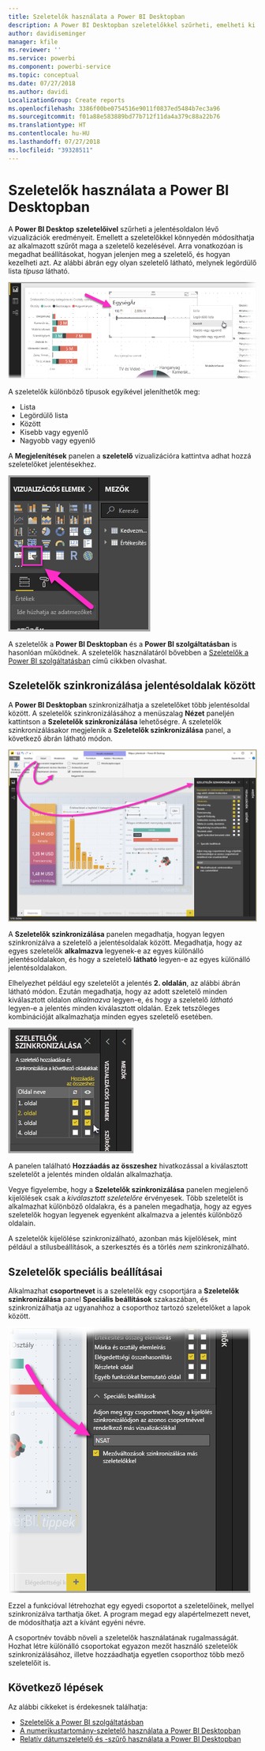 ```yaml
---
title: Szeletelők használata a Power BI Desktopban
description: A Power BI Desktopban szeletelőkkel szűrheti, emelheti ki és szabhatja testre a jelentéseket
author: davidiseminger
manager: kfile
ms.reviewer: ''
ms.service: powerbi
ms.component: powerbi-service
ms.topic: conceptual
ms.date: 07/27/2018
ms.author: davidi
LocalizationGroup: Create reports
ms.openlocfilehash: 3386f00be0754516e9011f0837ed5484b7ec3a96
ms.sourcegitcommit: f01a88e583889bd77b712f11da4a379c88a22b76
ms.translationtype: HT
ms.contentlocale: hu-HU
ms.lasthandoff: 07/27/2018
ms.locfileid: "39328511"
---
```

# <a name="using-slicers-power-bi-desktop"></a>Szeletelők használata a Power BI Desktopban

A **Power BI Desktop** **szeletelőivel** szűrheti a jelentésoldalon lévő vizualizációk eredményeit. Emellett a szeletelőkkel könnyedén módosíthatja az alkalmazott szűrőt maga a szeletelő kezelésével. Arra vonatkozóan is megadhat beállításokat, hogyan jelenjen meg a szeletelő, és hogyan kezelheti azt. Az alábbi ábrán egy olyan szeletelő látható, melynek legördülő lista *típusa* látható. 

![szeletelők a Desktop alkalmazásban](media/desktop-slicers/desktop-slicers_01.png)

A szeletelők különböző típusok egyikével jeleníthetők meg:

* Lista
* Legördülő lista
* Között
* Kisebb vagy egyenlő
* Nagyobb vagy egyenlő

A **Megjelenítések** panelen a **szeletelő** vizualizációra kattintva adhat hozzá szeletelőket jelentésekhez.

![a szeletelő vizualizációtípus](media/desktop-slicers/desktop-slicers_02.png)

A szeletelők a **Power BI Desktopban** és a **Power BI szolgáltatásban** is hasonlóan működnek. A szeletelők használatáról bővebben a [Szeletelők a Power BI szolgáltatásban](power-bi-visualization-slicers.md) című cikkben olvashat.

## <a name="synchronize-slicers-across-report-pages"></a>Szeletelők szinkronizálása jelentésoldalak között

A **Power BI Desktopban** szinkronizálhatja a szeletelőket több jelentésoldal között. A szeletelők szinkronizálásához a menüszalag **Nézet** paneljén kattintson a **Szeletelők szinkronizálása** lehetőségre. A szeletelők szinkronizálásakor megjelenik a **Szeletelők szinkronizálása** panel, a következő ábrán látható módon.

![a szeletelők szinkronizálása panel megjelenítése](media/desktop-slicers/desktop-slicers_03.png)

A **Szeletelők szinkronizálása** panelen megadhatja, hogyan legyen szinkronizálva a szeletelő a jelentésoldalak között. Megadhatja, hogy az egyes szeletelők **alkalmazva** legyenek-e az egyes különálló jelentésoldalakon, és hogy a szeletelő **látható** legyen-e az egyes különálló jelentésoldalakon.

Elhelyezhet például egy szeletelőt a jelentés **2. oldalán**, az alábbi ábrán látható módon. Ezután megadhatja, hogy az adott szeletelő minden kiválasztott oldalon *alkalmazva* legyen-e, és hogy a szeletelő *látható* legyen-e a jelentés minden kiválasztott oldalán. Ezek tetszőleges kombinációját alkalmazhatja minden egyes szeletelő esetében. 

![szeletelők szinkronizálása](media/desktop-slicers/desktop-slicers_04.png)

A panelen található **Hozzáadás az összeshez** hivatkozással a kiválasztott szeletelőt a jelentés minden oldalán alkalmazhatja.


Vegye figyelembe, hogy a **Szeletelők szinkronizálása** panelen megjelenő kijelölések csak a *kiválasztott szeletelőre* érvényesek. Több szeletelőt is alkalmazhat különböző oldalakra, és a panelen megadhatja, hogy az egyes szeletelők hogyan legyenek egyenként alkalmazva a jelentés különböző oldalain. 

A szeletelők kijelölése szinkronizálható, azonban más kijelölések, mint például a stílusbeállítások, a szerkesztés és a törlés *nem* szinkronizálható. 

## <a name="advanced-options-for-slicers"></a>Szeletelők speciális beállításai

Alkalmazhat **csoportnevet** is a szeletelők egy csoportjára a **Szeletelők szinkronizálása** panel **Speciális beállítások** szakaszában, és szinkronizálhatja az ugyanahhoz a csoporthoz tartozó szeletelőket a lapok között. 

![szeletelők csoportneve](media/desktop-slicers/desktop-slicers_05.png)

Ezzel a funkcióval létrehozhat egy egyedi csoportot a szeletelőinek, mellyel szinkronizálva tarthatja őket. A program megad egy alapértelmezett nevet, de módosíthatja azt a kívánt egyéni névre. 

A csoportnév tovább növeli a szeletelők használatának rugalmasságát. Hozhat létre különálló csoportokat egyazon mezőt használó szeletelők szinkronizálásához, illetve hozzáadhatja egyetlen csoporthoz több mező szeletelőit is. 


## <a name="next-steps"></a>Következő lépések

Az alábbi cikkeket is érdekesnek találhatja:

* [Szeletelők a Power BI szolgáltatásban](power-bi-visualization-slicers.md)
* [A numerikustartomány-szeletelő használata a Power BI Desktopban](desktop-slicer-numeric-range.md)
* [Relatív dátumszeletelő és -szűrő használata a Power BI Desktopban](desktop-slicer-filter-date-range.md)


